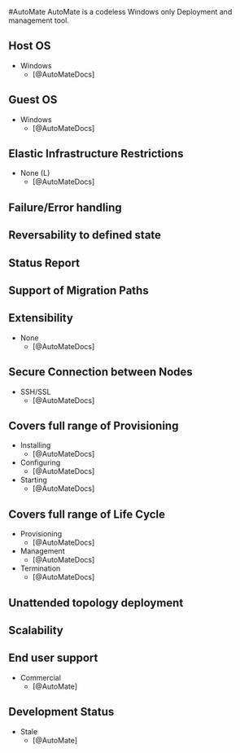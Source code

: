 #AutoMate
AutoMate is a codeless Windows only Deployment and management tool.

## Host OS
- Windows
    - [@AutoMateDocs]

## Guest OS
- Windows
    - [@AutoMateDocs]

## Elastic Infrastructure Restrictions
- None (L)
    - [@AutoMateDocs]

## Failure/Error handling

## Reversability to defined state

## Status Report

## Support of Migration Paths

## Extensibility
- None
    - [@AutoMateDocs]

## Secure Connection between Nodes
- SSH/SSL
    - [@AutoMateDocs]

## Covers full range of Provisioning
- Installing
    - [@AutoMateDocs]
- Configuring
    - [@AutoMateDocs]
- Starting
    - [@AutoMateDocs]

## Covers full range of Life Cycle
- Provisioning
    - [@AutoMateDocs]
- Management
    - [@AutoMateDocs]
- Termination
    - [@AutoMateDocs]

## Unattended topology deployment

## Scalability

## End user support
- Commercial
    - [@AutoMate]

## Development Status
- Stale
    - [@AutoMate]